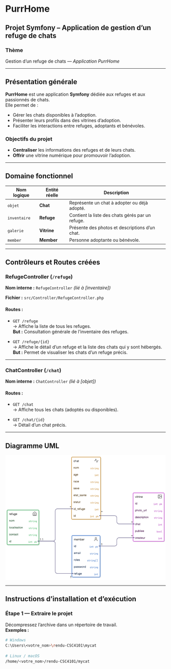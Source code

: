 #  PurrHome

**Projet Symfony – Application de gestion d’un refuge de chats**
---
###  Thème
Gestion d’un refuge de chats — *Application PurrHome*

---

##  Présentation générale

**PurrHome** est une application **Symfony** dédiée aux refuges et aux passionnés de chats.  
Elle permet de :

- Gérer les chats disponibles à l’adoption.  
- Présenter leurs profils dans des vitrines d’adoption.  
- Faciliter les interactions entre refuges, adoptants et bénévoles.

### Objectifs du projet
- **Centraliser** les informations des refuges et de leurs chats.  
- **Offrir** une vitrine numérique pour promouvoir l’adoption.  

---

## Domaine fonctionnel

| Nom logique | Entité réelle | Description |
|--------------|----------------|--------------|
| `objet` | **Chat** | Représente un chat à adopter ou déjà adopté. |
| `inventaire` | **Refuge** | Contient la liste des chats gérés par un refuge. |
| `galerie` | **Vitrine** | Présente des photos et descriptions d’un chat. |
| `member` | **Member** | Personne adoptante ou bénévole. |

---

##  Contrôleurs et Routes créées

###  RefugeController (`/refuge`)
**Nom interne :** `RefugeController` *(lié à [inventaire])*

**Fichier :** `src/Controller/RefugeController.php`

#### Routes :
- `GET /refuge`  
  → Affiche la liste de tous les refuges.  
  **But :** Consultation générale de l’inventaire des refuges.

- `GET /refuge/{id}`  
  → Affiche le détail d’un refuge et la liste des chats qui y sont hébergés.  
  **But :** Permet de visualiser les chats d’un refuge précis.

---

###  ChatController (`/chat`)
**Nom interne :** `ChatController` *(lié à [objet])*

#### Routes :
- `GET /chat`  
  → Affiche tous les chats (adoptés ou disponibles).

- `GET /chat/{id}`  
  → Détail d’un chat précis.

---

##  Diagramme UML

![Diagramme UML](./DIAGRAM.png)

---

##  Instructions d’installation et d’exécution

###  Étape 1 — Extraire le projet

Décompressez l’archive dans un répertoire de travail.  
**Exemples :**
```bash
# Windows
C:\Users\<votre_nom>\rendu-CSC4101\mycat

# Linux / macOS
/home/<votre_nom>/rendu-CSC4101/mycat
